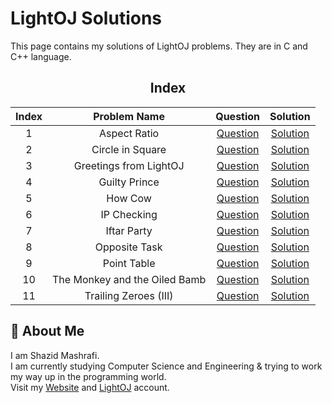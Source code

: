 # LightOJ Solutions

This page contains my solutions of LightOJ problems. They are in C and C++ language.  


<div align="center">

## Index
|  Index  |  Problem Name  |  Question  |  Solution  |
| :-----: | :------------: | :--------: | :--------: |
| 1 | Aspect Ratio | [Question](https://www.lightoj.com/problem/aspect-ratio) | [Solution](https://github.com/ShazidMashrafi/Problem-Solving/tree/master/Online%20Judges/LightOJ/Codes/%20-%20Aspect%20Ratio)
| 2 | Circle in Square | [Question](https://www.lightoj.com/problem/circle-in-square) | [Solution](https://github.com/ShazidMashrafi/Problem-Solving/tree/master/Online%20Judges/LightOJ/Codes/%20-%20Circle%20in%20Square)
| 3 | Greetings from LightOJ | [Question](https://www.lightoj.com/problem/greetings-from-lightoj) | [Solution](https://github.com/ShazidMashrafi/Problem-Solving/tree/master/Online%20Judges/LightOJ/Codes/%20-%20Greetings%20from%20LightOJ)
| 4 | Guilty Prince | [Question](https://www.lightoj.com/problem/guilty-prince) | [Solution](https://github.com/ShazidMashrafi/Problem-Solving/tree/master/Online%20Judges/LightOJ/Codes/%20-%20Guilty%20Prince)
| 5 | How Cow | [Question](https://www.lightoj.com/problem/how-cow) | [Solution](https://github.com/ShazidMashrafi/Problem-Solving/tree/master/Online%20Judges/LightOJ/Codes/%20-%20How%20Cow)
| 6 | IP Checking | [Question](https://www.lightoj.com/problem/ip-checking) | [Solution](https://github.com/ShazidMashrafi/Problem-Solving/tree/master/Online%20Judges/LightOJ/Codes/%20-%20IP%20Checking)
| 7 | Iftar Party | [Question](https://www.lightoj.com/problem/iftar-party) | [Solution](https://github.com/ShazidMashrafi/Problem-Solving/tree/master/Online%20Judges/LightOJ/Codes/%20-%20Iftar%20Party)
| 8 | Opposite Task | [Question](https://www.lightoj.com/problem/opposite-task) | [Solution](https://github.com/ShazidMashrafi/Problem-Solving/tree/master/Online%20Judges/LightOJ/Codes/%20-%20Opposite%20Task)
| 9 | Point Table | [Question](https://www.lightoj.com/problem/point-table) | [Solution](https://github.com/ShazidMashrafi/Problem-Solving/tree/master/Online%20Judges/LightOJ/Codes/%20-%20Point%20Table)
| 10 | The Monkey and the Oiled Bamb | [Question](https://www.lightoj.com/problem/the-monkey-and-the-oiled-bamb) | [Solution](https://github.com/ShazidMashrafi/Problem-Solving/tree/master/Online%20Judges/LightOJ/Codes/%20-%20The%20Monkey%20and%20the%20Oiled%20Bamb)
| 11 | Trailing Zeroes (III) | [Question](https://www.lightoj.com/problem/trailing-zeroes-(iii)) | [Solution](https://github.com/ShazidMashrafi/Problem-Solving/tree/master/Online%20Judges/LightOJ/Codes/%20-%20Trailing%20Zeroes%20(III))

</div>

## 🚀 About Me

I am Shazid Mashrafi.  
I am currently studying Computer Science and Engineering & trying to work my way up in the programming world.     
Visit my [Website](https://shazidmashrafi.com) and [LightOJ](https://lightoj.com/user/shazidmashrafi) account.